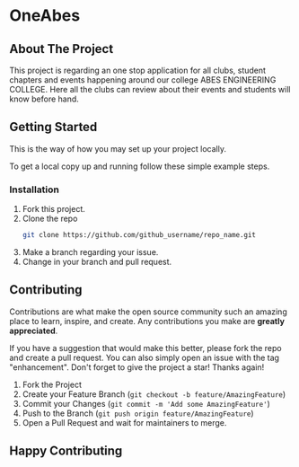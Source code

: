 # OneAbes
<!-- Improved compatibility of back to top link: See: https://github.com/othneildrew/Best-README-Template/pull/73 -->
<a name="readme-top"></a>
<!-- ABOUT THE PROJECT -->
## About The Project
This project is regarding an one stop application for all clubs, student chapters and events happening around our college ABES ENGINEERING COLLEGE.
Here all the clubs can review about their events and students will know before hand.

<!-- GETTING STARTED -->
## Getting Started

This is the way of how you may set up your project locally.

To get a local copy up and running follow these simple example steps.


### Installation

1. Fork this project.
2. Clone the repo
   ```sh
   git clone https://github.com/github_username/repo_name.git
   ```
3. Make a branch regarding your issue.
4. Change in your branch and pull request.


<!-- CONTRIBUTING -->
## Contributing

Contributions are what make the open source community such an amazing place to learn, inspire, and create. Any contributions you make are **greatly appreciated**.

If you have a suggestion that would make this better, please fork the repo and create a pull request. You can also simply open an issue with the tag "enhancement".
Don't forget to give the project a star! Thanks again!

1. Fork the Project
2. Create your Feature Branch (`git checkout -b feature/AmazingFeature`)
3. Commit your Changes (`git commit -m 'Add some AmazingFeature'`)
4. Push to the Branch (`git push origin feature/AmazingFeature`)
5. Open a Pull Request and wait for maintainers to merge.

## Happy Contributing
